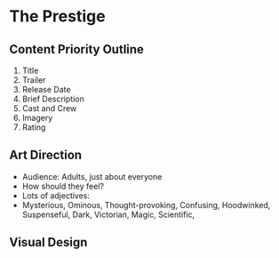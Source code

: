 # The Prestige

## Content Priority Outline

1. Title
2. Trailer
3. Release Date
4. Brief Description
5. Cast and Crew
6. Imagery
7. Rating

## Art Direction

* Audience:
Adults, just about everyone
* How should they feel?
* Lots of adjectives: 
* Mysterious, Ominous, Thought-provoking, Confusing, Hoodwinked, Suspenseful, Dark, Victorian, Magic, Scientific, 

## Visual Design 

